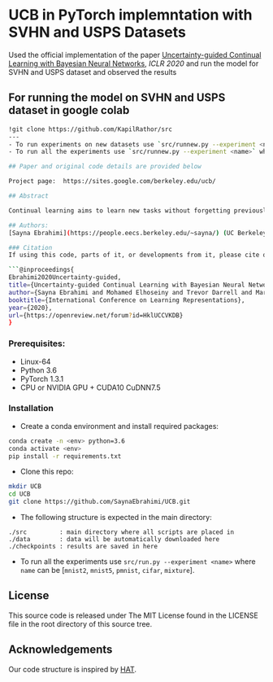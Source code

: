 # UCB in PyTorch implemntation with SVHN and USPS Datasets

Used the official implementation of the paper [Uncertainty-guided Continual Learning with Bayesian Neural Networks](https://arxiv.org/abs/1906.02425), *ICLR 2020* and run the model for SVHN and USPS dataset and observed the results

## For running the model on SVHN and USPS dataset in google colab 
```bash
!git clone https://github.com/KapilRathor/src
---
- To run experiments on new datasets use `src/runnew.py --experiment <name>` where `name` can be ['svhn2','svhn5','usps'].
- To run all the experiments use `src/runnew.py --experiment <name>` where `name` can be [`mnist2`, `mnist5`, `pmnist`, `cifar`, `mixture`].

## Paper and original code details are provided below 

Project page:  https://sites.google.com/berkeley.edu/ucb/

## Abstract

Continual learning aims to learn new tasks without forgetting previously learned ones. This is especially challenging when one cannot access data from previous tasks and when the model has a fixed capacity. Current regularization-based continual learning algorithms need an external representation and extra computation to measure the parameters’ importance. In contrast, we propose Uncertainty- guided Continual Bayesian Neural Networks (UCB), where the learning rate adapts according to the uncertainty defined in the probability distribution of the weights in networks. Uncertainty is a natural way to identify what to remember and what to change as we continually learn, and thus mitigate catastrophic forgetting. We also show a variant of our model, which uses uncertainty for weight pruning and retains task performance after pruning by saving binary masks per tasks. We evaluate our UCB approach extensively on diverse object classification datasets with short and long sequences of tasks and report superior or on-par performance compared to existing approaches. Additionally, we show that our model does not necessarily need task information at test time, i.e. it does not presume knowledge of which task a sample belongs to.

## Authors:
[Sayna Ebrahimi](https://people.eecs.berkeley.edu/~sayna/) (UC Berkeley), [Mohamed Elhoseyni](https://sites.google.com/site/mhelhoseiny/) (Facebook AI Research, Stanford, KAIST), [Trevor Darrell](https://people.eecs.berkeley.edu/~trevor/) (UC Berkeley), [Marcus Rohrbach](http://rohrbach.vision/) (Facebook AI Research)

### Citation
If using this code, parts of it, or developments from it, please cite our paper:

```@inproceedings{
Ebrahimi2020Uncertainty-guided,
title={Uncertainty-guided Continual Learning with Bayesian Neural Networks},
author={Sayna Ebrahimi and Mohamed Elhoseiny and Trevor Darrell and Marcus Rohrbach},
booktitle={International Conference on Learning Representations},
year={2020},
url={https://openreview.net/forum?id=HklUCCVKDB}
}
```

### Prerequisites:
- Linux-64
- Python 3.6
- PyTorch 1.3.1
- CPU or NVIDIA GPU + CUDA10 CuDNN7.5



### Installation
- Create a conda environment and install required packages:
```bash
conda create -n <env> python=3.6
conda activate <env>
pip install -r requirements.txt
```

- Clone this repo:
```bash
mkdir UCB
cd UCB
git clone https://github.com/SaynaEbrahimi/UCB.git
```

- The following structure is expected in the main directory:

```
./src         : main directory where all scripts are placed in
./data        : data will be automatically downloaded here
./checkpoints : results are saved in here        
```

- To run all the experiments use `src/run.py --experiment <name>` where `name` can be [`mnist2`, `mnist5`, `pmnist`, `cifar`, `mixture`].

## License
This source code is released under The MIT License found in the LICENSE file in the root directory of this source tree.


## Acknowledgements
Our code structure is inspired by [HAT](https://github.com/joansj/hat.).